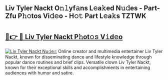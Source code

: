 ## Liv Tyler Nackt O𝚗𝚕yf𝚊ns L𝚎a𝚔ed N𝚞𝚍es - Part-Zfu P𝚑𝚘tos Vi𝚍𝚎o - H𝚘𝚝 Part L𝚎a𝚔s TZTWK

# <h2><a href="http://kf3082v.oniu.top/?m=Liv+Tyler+Nackt">🔗👉 🔴 Liv Tyler Nackt P𝚑ot𝚘𝚜 V𝚒d𝚎o</a></h2>

[![Liv Tyler Nackt Nu𝚍e𝚜](https://i.imgur.com/0qMVB7G.gif)](http://kf3082v.oniu.top/?m=Liv+Tyler+Nackt)
Online creator and multimedia entertainer Liv Tyler Nackt, known for disseminating dance and lifestyle knowledge through popular dance routines and brief clips. Versatile clown Liv Tyler Nackt, known for their exceptional skills and accomplishments in entertaining audiences with humor and satire.  
